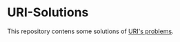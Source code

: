 # URI-Solutions

This repository contens some solutions of [URI's problems](https://www.urionlinejudge.com.br/judge/en/login). 


